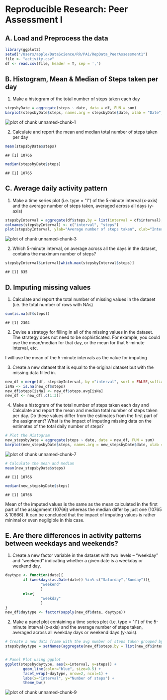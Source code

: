 # Reproducible Research: Peer Assessment I
## A. Load and Preprocess the data

```r
library(ggplot2)
setwd("/Users/apple/DataScience/RR/PA1/RepData_PeerAssessment1")
file <- "activity.csv"
df <- read.csv(file, header = T, sep = ',')
```

## B. Histogram, Mean & Median of Steps taken per day
1. Make a histogram of the total number of steps taken each day

```r
stepsbyDate = aggregate(steps ~ date, data = df, FUN = sum)
barplot(stepsbyDate$steps, names.arg = stepsbyDate$date, xlab = "Date", ylab ="Steps", col = "blue")
```

![plot of chunk unnamed-chunk-1](figure/unnamed-chunk-1.png) 

2. Calculate and report the mean and median total number of steps taken per day

```r
mean(stepsbyDate$steps)
```

```
## [1] 10766
```

```r
median(stepsbyDate$steps)
```

```
## [1] 10765
```
## C. Average daily activity pattern
1. Make a time series plot (i.e. type = "l") of the 5-minute interval (x-axis) and the average number of steps taken, averaged across all days (y-axis)

```r
stepsbyInterval = aggregate(df$steps,by = list(interval = df$interval),FUN=mean, na.rm=TRUE)
colnames(stepsbyInterval) <- c("interval", "steps")
plot(stepsbyInterval, ylab="Average number of steps taken", xlab="Interval", type='l', col ="blue")
```

![plot of chunk unnamed-chunk-3](figure/unnamed-chunk-3.png) 

2. Which 5-minute interval, on average across all the days in the dataset, contains the maximum number of steps?

```r
stepsbyInterval$interval[which.max(stepsbyInterval$steps)]
```

```
## [1] 835
```

## D. Imputing missing values
1. Calculate and report the total number of missing values in the dataset (i.e. the total number of rows with NAs)

```r
sum(is.na(df$steps))
```

```
## [1] 2304
```

2. Devise a strategy for filling in all of the missing values in the dataset. The strategy does not need to be sophisticated. For example, you could use the mean/median for that day, or the mean for that 5-minute interval, etc.

I will use the mean of the 5-minute intervals as the value for imputing

3. Create a new dataset that is equal to the original dataset but with the missing data filled in.

```r
new_df = merge(df, stepsbyInterval, by ="interval", sort = FALSE,suffixes =c("",".avg"))
isNa <- is.na(new_df$steps)
new_df$steps[isNa] <- new_df$steps.avg[isNa]
new_df <- new_df[,c(1:3)]
```

4. Make a histogram of the total number of steps taken each day and Calculate and report the mean and median total number of steps taken per day. Do these values differ from the estimates from the first part of the assignment? What is the impact of imputing missing data on the estimates of the total daily number of steps?

```r
# Plot the Histogram
new_stepsbyDate = aggregate(steps ~ date, data = new_df, FUN = sum)
barplot(new_stepsbyDate$steps, names.arg = new_stepsbyDate$date, xlab = "Date", ylab ="Steps", col = "blue")
```

![plot of chunk unnamed-chunk-7](figure/unnamed-chunk-7.png) 

```r
# Calculate the mean and median
mean(new_stepsbyDate$steps)
```

```
## [1] 10766
```

```r
median(new_stepsbyDate$steps)
```

```
## [1] 10766
```
Mean of the imputed values is the same as the mean calculated in the first part of the assignment (10766) whereas the median differ by just one (10765 & 10666). It can be concluded that the impact of imputing values is rather minimal or even negligible in this case.

## E. Are there differences in activity patterns between weekdays and weekends?
1. Create a new factor variable in the dataset with two levels – “weekday” and “weekend” indicating whether a given date is a weekday or weekend day.

```r
daytype <- function(date){
        if (weekdays(as.Date(date)) %in% c("Saturday","Sunday")){
                "weekend"
                }
        else{
                "weekday"
                }
}
new_df$daytype <- factor(sapply(new_df$date, daytype))
```
2. Make a panel plot containing a time series plot (i.e. type = "l") of the 5-minute interval (x-axis) and the average number of steps taken, averaged across all weekday days or weekend days (y-axis). 

```r
# Create a new data frame with the avg number of steps taken grouped by 5 minute intervals and daytype
stepsbydaytype = setNames(aggregate(new_df$steps,by = list(new_df$interval ,new_df$daytype),FUN=mean, na.rm=TRUE) , c("interval", "daytype", "steps"))


# Panel Plot using ggplot
ggplot(stepsbydaytype, aes(x=interval, y=steps)) + 
        geom_line(color="blue", size=0.5) + 
        facet_wrap(~daytype, nrow=2, ncol=1) +
        labs(x="Interval", y="Number of steps") +
        theme_bw()
```

![plot of chunk unnamed-chunk-9](figure/unnamed-chunk-9.png) 
